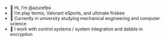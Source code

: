 - 👋 Hi, I’m @azurefps
- 👀 I’m play tennis, Valorant eSports, and ultimate frisbee
- 🌱 Currently in university studying mechanical engineering and computer science
- 💞️ I work with control systems / system integration and dabble in encryption
